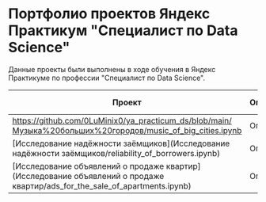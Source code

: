 # Портфолио проектов Яндекс Практикум "Специалист по Data Science"

Данные проекты были выполнены в ходе обучения в Яндекс Практикуме по профессии "Специалист по Data Science".

|Проект|Описание|Используемые библиотеки|
|-------------|---------------|--------------|
|https://github.com/0LuMinix0/ya_practicum_ds/blob/main/Музыка%20больших%20городов/music_of_big_cities.ipynb|Описание|Библиотеки|
|[Исследование надёжности заёмщиков](Исследование надёжности заёмщиков/reliability_of_borrowers.ipynb)|Описание|Библиотеки|
|[Исследование объявлений о продаже квартир](Исследование объявлений о продаже квартир/ads_for_the_sale_of_apartments.ipynb)|Описание|Библиотеки|
